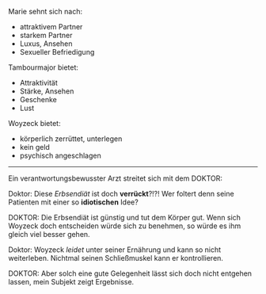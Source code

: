 Marie sehnt sich nach:
- attraktivem Partner
- starkem Partner
- Luxus, Ansehen
- Sexueller Befriedigung

Tambourmajor bietet:
- Attraktivität
- Stärke, Ansehen
- Geschenke
- Lust

Woyzeck bietet:
- körperlich zerrüttet, unterlegen
- kein geld
- psychisch angeschlagen

---

Ein verantwortungsbewusster Arzt streitet sich mit dem DOKTOR:

Doktor: Diese _Erbsendiät_ ist doch __verrückt__?!?! Wer foltert denn seine Patienten mit einer so __idiotischen__ Idee?

DOKTOR: Die Erbsendiät ist günstig und tut dem Körper gut. Wenn sich Woyzeck doch entscheiden würde sich zu benehmen, so würde es ihm gleich viel besser gehen.

Doktor: Woyzeck _leidet_ unter seiner Ernährung und kann so nicht weiterleben. Nichtmal seinen Schließmuskel kann er kontrollieren.

DOKTOR: Aber solch eine gute Gelegenheit lässt sich doch nicht entgehen lassen, mein Subjekt zeigt Ergebnisse.